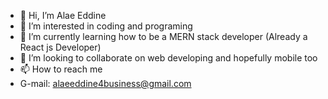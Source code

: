 - 👋 Hi, I’m Alae Eddine
- 👀 I’m interested in coding and programing
- 🌱 I’m currently learning how to be a MERN stack developer (Already a React js Developer)
- 💞️ I’m looking to collaborate on web developing and hopefully mobile too
- 📫 How to reach me
- G-mail: alaeeddine4business@gmail.com

<!---
Viper10082004/Viper10082004 is a ✨ special ✨ repository because its `README.md` (this file) appears on your GitHub profile.
You can click the Preview link to take a look at your changes.
--->
